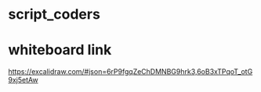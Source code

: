 # script_coders

# whiteboard link

https://excalidraw.com/#json=6rP9fgqZeChDMNBG9hrk3,6oB3xTPqoT_otG9xj5etAw
